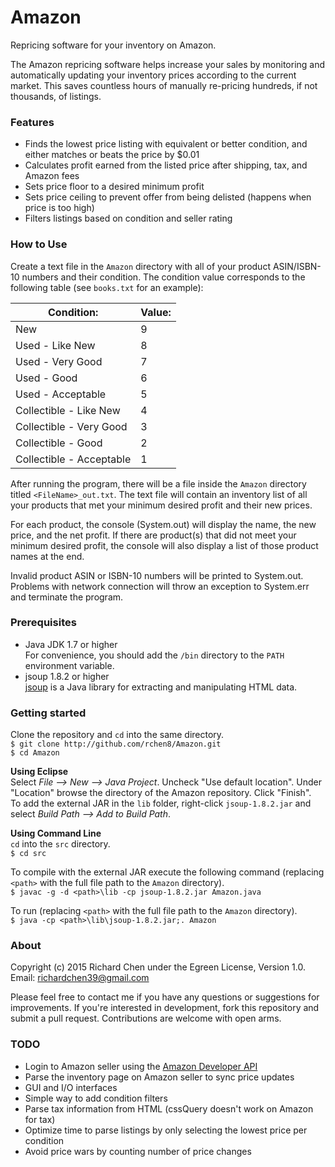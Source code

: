 # Amazon
Repricing software for your inventory on Amazon.

The Amazon repricing software helps increase your sales by monitoring and automatically updating your inventory prices according to the current market. This saves countless hours of manually re-pricing hundreds, if not thousands, of listings.

### Features
* Finds the lowest price listing with equivalent or better condition, and either matches or beats the price by $0.01
* Calculates profit earned from the listed price after shipping, tax, and Amazon fees
* Sets price floor to a desired minimum profit
* Sets price ceiling to prevent offer from being delisted (happens when price is too high)
* Filters listings based on condition and seller rating

### How to Use
Create a text file in the `Amazon` directory with all of your product ASIN/ISBN-10 numbers and their condition. The condition value corresponds to the following table (see `books.txt` for an example):

| **Condition:**           | **Value:** |
|--------------------------|---------|
| New                      | 9       |
| Used - Like New          | 8       |
| Used - Very Good         | 7       |
| Used - Good              | 6       |
| Used - Acceptable        | 5       |
| Collectible - Like New   | 4       |
| Collectible - Very Good  | 3       |
| Collectible - Good       | 2       |
| Collectible - Acceptable | 1       |

After running the program, there will be a file inside the `Amazon` directory titled `<FileName>_out.txt`. The text file will contain an inventory list of all your products that met your minimum desired profit and their new prices.

For each product, the console (System.out) will display the name, the new price, and the net profit. If there are product(s) that did not meet your minimum desired profit, the console will also display a list of those product names at the end.

Invalid product ASIN or ISBN-10 numbers will be printed to System.out. Problems with network connection will throw an exception to System.err and terminate the program.

### Prerequisites
* Java JDK 1.7 or higher  
For convenience, you should add the `/bin` directory to the `PATH` environment variable.
* jsoup 1.8.2 or higher  
[jsoup](http://jsoup.org/) is a Java library for extracting and manipulating HTML data.

### Getting started
Clone the repository and `cd` into the same directory.  
`$ git clone http://github.com/rchen8/Amazon.git`  
`$ cd Amazon`

**Using Eclipse**  
Select *File --> New --> Java Project*. Uncheck "Use default location". Under "Location" browse the directory of the Amazon repository. Click "Finish".  
To add the external JAR in the `lib` folder, right-click `jsoup-1.8.2.jar` and select *Build Path --> Add to Build Path*.

**Using Command Line**  
`cd` into the `src` directory.  
`$ cd src`

To compile with the external JAR execute the following command (replacing `<path>` with the full file path to the `Amazon` directory).  
`$ javac -g -d <path>\lib -cp jsoup-1.8.2.jar Amazon.java`

To run (replacing `<path>` with the full file path to the `Amazon` directory).  
`$ java -cp <path>\lib\jsoup-1.8.2.jar;. Amazon`

### About
Copyright (c) 2015 Richard Chen under the Egreen License, Version 1.0.
Email: richardchen39@gmail.com

Please feel free to contact me if you have any questions or suggestions for improvements. If you're interested in development, fork this repository and submit a pull request. Contributions are welcome with open arms.

### TODO
* Login to Amazon seller using the [Amazon Developer API](http://login.amazon.com/documentation/combining-user-accounts)
* Parse the inventory page on Amazon seller to sync price updates
* GUI and I/O interfaces
* Simple way to add condition filters
* Parse tax information from HTML (cssQuery doesn't work on Amazon for tax)
* Optimize time to parse listings by only selecting the lowest price per condition
* Avoid price wars by counting number of price changes
